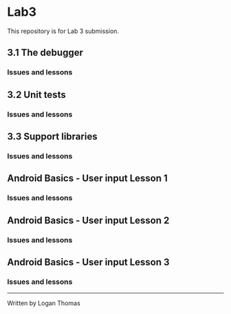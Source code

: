 # Lab3
This repository is for Lab 3 submission.


## 3.1 The debugger

### Issues and lessons


## 3.2 Unit tests

### Issues and lessons


## 3.3 Support libraries

### Issues and lessons


## Android Basics - User input Lesson 1

### Issues and lessons


## Android Basics - User input Lesson 2

### Issues and lessons


## Android Basics - User input Lesson 3

### Issues and lessons

---
Written by Logan Thomas
